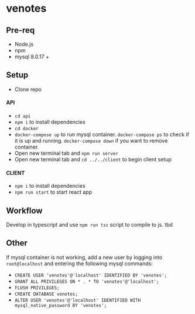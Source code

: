 # venotes

## Pre-req
- Node.js
- npm
- mysql 8.0.17 +

## Setup
- Clone repo
#### API
- `cd api`
- `npm i` to install dependencies
- `cd docker`
- `docker-compose up` to run mysql container. `docker-compose ps` to check if it is up and running. `docker-compose down` if you want to remove container.
- Open new terminal tab and `npm run server`
- Open new terminal tab and `cd ../../client` to begin client setup
#### CLIENT
- `npm i` to install dependencies
- `npm run start` to start react app

## Workflow

Develop in typescript and use `npm run tsc` script to compile to js. 
tbd

## Other
If mysql container is not working, add a new user by logging into `root@localhost` and entering the following mysql commands:

- `CREATE USER 'venotes'@'localhost' IDENTIFIED BY 'venotes';`
- `GRANT ALL PRIVILEGES ON * . * TO 'venotes'@'localhost';`
- `FLUSH PRIVILEGES;`
- `CREATE DATABASE venotes;`
- `ALTER USER 'venotes'@'localhost' IDENTIFIED WITH mysql_native_password BY 'venotes';`
